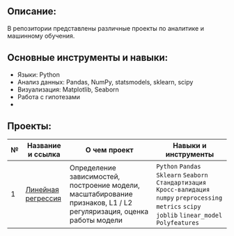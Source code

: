 ## Описание:
В репозитории представлены различные проекты по аналитике и машинному обучения.

## Основные инструменты и навыки:
- Языки: Python
- Анализ данных: Pandas, NumPy, statsmodels, sklearn, scipy
- Визуализация: Matplotlib,  Seaborn
- Работа с гипотезами
- 


## Проекты:
| №| Название и ссылка | О чем проект                                                     | Навыки и инструменты           |  
|-----------|-------------------|------------------------------------------------------------------|-----------------------------------|
|1              |[Линейная регрессия](Linear_Regression/)|Определение зависимостей, построение модели, масштабирование признаков, L1 / L2 регуляризация, оценка работы модели|`Python` `Pandas` `Sklearn` `Seaborn` `Стандартизация` `Кросс-валидация` `numpy` `preprocessing` `metrics` `scipy` `joblib` `linear_model` `Polyfeatures`|
